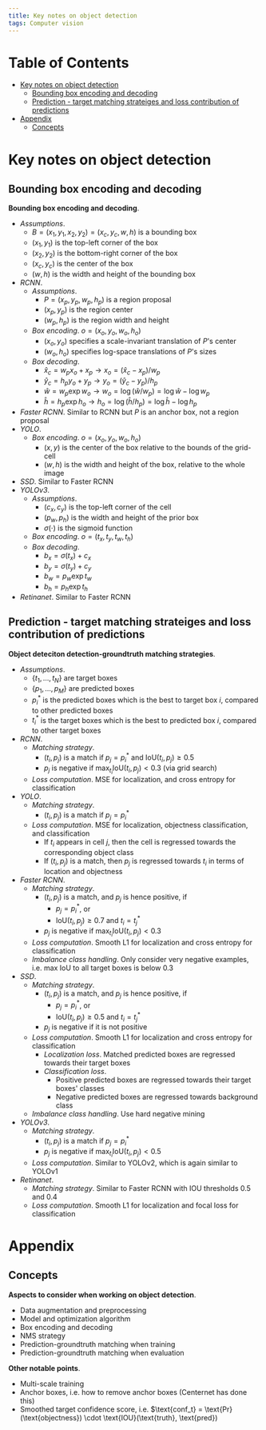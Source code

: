 ```yaml
---
title: Key notes on object detection
tags: Computer vision
---
```


<!-- TOC titleSize:1 tabSpaces:2 depthFrom:1 depthTo:6 withLinks:1 updateOnSave:1 orderedList:0 skip:0 title:1 charForUnorderedList:* -->
# Table of Contents
* [Key notes on object detection](#key-notes-on-object-detection)
  * [Bounding box encoding and decoding](#bounding-box-encoding-and-decoding)
  * [Prediction - target matching strateiges and loss contribution of predictions](#prediction---target-matching-strateiges-and-loss-contribution-of-predictions)
* [Appendix](#appendix)
  * [Concepts](#concepts)
<!-- /TOC -->

# Key notes on object detection
## Bounding box encoding and decoding
**Bounding box encoding and decoding**.
* *Assumptions*.
    * $B=(x_1, y_1, x_2, y_2)=(x_c, y_c, w, h)$ is a bounding box
    * $(x_1, y_1)$ is the top-left corner of the box
    * $(x_2, y_2)$ is the bottom-right corner of the box
    * $(x_c,y_c)$ is the center of the box
    * $(w, h)$ is the width and height of the bounding box
* *RCNN*.
    * *Assumptions*.
        * $P=(x_p,y_p,w_p,h_p)$ is a region proposal
        * $(x_p,y_p)$ is the region center
        * $(w_p,h_p)$ is the region width and height
    * *Box encoding*. $o=(x_o,y_o,w_o,h_o)$
        * $(x_o,y_o)$ specifies a scale-invariant translation of $P$'s center
        * $(w_o,h_o)$ specifies log-space translations of $P$'s sizes
    * *Box decoding*.
        * $\hat{x}_c=w_p x_o+x_p\to x_o=(\hat{x}_c-x_p)/w_p$
        * $\hat{y}_c=h_p y_o+y_p\to y_o=(\hat{y}_c-y_p)/h_p$
        * $\hat{w}=w_p \exp w_o\to w_o=\log (\hat{w}/w_p) = \log \hat{w} - \log w_p$
        * $\hat{h}=h_p \exp h_o\to h_o=\log (\hat{h}/h_p) = \log \hat{h} - \log h_p$
* *Faster RCNN*. Similar to RCNN but $P$ is an anchor box, not a region proposal
* *YOLO*.
    * *Box encoding*. $o=(x_o,y_o,w_o,h_o)$
        * $(x,y)$ is the center of the box relative to the bounds of the grid-cell
        * $(w,h)$ is the width and height of the box, relative to the whole image
* *SSD*. Similar to Faster RCNN
* *YOLOv3*.
    * *Assumptions*.
        * $(c_x,c_y)$ is the top-left corner of the cell
        * $(p_w,p_h)$ is the width and height of the prior box
        * $\sigma(\cdot)$ is the sigmoid function
    * *Box encoding*. $o=(t_x,t_y,t_w,t_h)$
    * *Box decoding*.
        * $b_x=\sigma(t_x) + c_x$
        * $b_y=\sigma(t_y) + c_y$
        * $b_w=p_w \exp t_w$
        * $b_h=p_h \exp t_h$
* *Retinanet*. Similar to Faster RCNN

## Prediction - target matching strateiges and loss contribution of predictions
**Object deteciton detection-groundtruth matching strategies**.
* *Assumptions*.
    * $\{t_1,\dots,t_N\}$ are target boxes
    * $\{p_1,\dots,p_M\}$ are predicted boxes
    * $p_i^*$ is the predicted boxes which is the best to target box $i$, compared to other predicted boxes
    * $t_i^*$ is the target boxes which is the best to predicted box $i$, compared to other target boxes
* *RCNN*.
    * *Matching strategy*.
        * $(t_i,p_j)$ is a match if $p_j = p_i^*$ and $\text{IoU}(t_i,p_j) \geq 0.5$
        * $p_j$ is negative if $\max_{t_i} \text{IoU}(t_i,p_j) < 0.3$ (via grid search)
    * *Loss computation*. MSE for localization, and cross entropy for classification
* *YOLO*.
    * *Matching strategy*.
        * $(t_i,p_j)$ is a match if $p_j = p_i^*$
    * *Loss computation*. MSE for localization, objectness classification, and classification
        * If $t_i$ appears in cell $j$, then the cell is regressed towards the corresponding object class
        * If $(t_i,p_j)$ is a match, then $p_j$ is regressed towards $t_i$ in terms of location and objectness
* *Faster RCNN*.
    * *Matching strategy*.
        * $(t_i,p_j)$ is a match, and $p_j$ is hence positive, if
            * $p_j = p_i^*$, or
            * $\text{IoU}(t_i, p_j) \geq 0.7$ and $t_i = t^*_j$
        * $p_j$ is negative if $\max_{t_i} \text{IoU}(t_i,p_j) < 0.3$
    * *Loss computation*. Smooth L1 for localization and cross entropy for classification
    * *Imbalance class handling*. Only consider very negative examples, i.e. max IoU to all target boxes is below $0.3$
* *SSD*.
    * *Matching strategy*.
        * $(t_i,p_j)$ is a match, and $p_j$ is hence positive, if
            * $p_j = p_i^*$, or
            * $\text{IoU}(t_i, p_j) \geq 0.5$ and $t_i = t^*_j$
        * $p_j$ is negative if it is not positive
    * *Loss computation*. Smooth L1 for localization and cross entropy for classification
        * *Localization loss*. Matched predicted boxes are regressed towards their target boxes
        * *Classification loss*.
            * Positive predicted boxes are regressed towards their target boxes' classes
            * Negative predicted boxes are regressed towards background class
    * *Imbalance class handling*. Use hard negative mining
* *YOLOv3*.
    * *Matching strategy*.
        * $(t_i,p_j)$ is a match if $p_j=p_i^*$
        * $p_j$ is negative if $\max_{t_i} \text{IoU}(t_i,p_j) < 0.5$
    * *Loss computation*. Similar to YOLOv2, which is again similar to YOLOv1
* *Retinanet*.
    * *Matching strategy*. Similar to Faster RCNN with IOU thresholds $0.5$ and $0.4$
    * *Loss computation*. Smooth L1 for localization and focal loss for classification

# Appendix
## Concepts
**Aspects to consider when working on object detection**.
* Data augmentation and preprocessing
* Model and optimization algorithm
* Box encoding and decoding
* NMS strategy
* Prediction-groundtruth matching when training
* Prediction-groundtruth matching when evaluation

**Other notable points**.
* Multi-scale training
* Anchor boxes, i.e. how to remove anchor boxes (Centernet has done this)
* Smoothed target confidence score, i.e. $\text{conf\_t} = \text{Pr}(\text{objectness}) \cdot \text{IOU}(\text{truth}, \text{pred})
